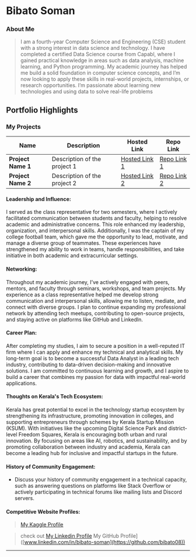 # Bibato Soman 

### About Me

> I  am a fourth-year Computer Science and Engineering (CSE) student with a strong interest in data science and technology.
> I have completed a certified Data Science course from Capabl, where I gained practical knowledge in areas such as data analysis, machine learning, and Python programming.
> My academic journey has helped me build a solid foundation in computer science concepts, and I’m now looking to apply these skills in real-world projects, internships, or research opportunities.
> I’m passionate about learning new technologies and using data to solve real-life problems


## Portfolio Highlights

### My Projects

| Name                | Description                                                               | Hosted Link                              | Repo Link                                                      |
|---------------------|---------------------------------------------------------------------------|------------------------------------------|----------------------------------------------------------------|
| **Project Name 1**  | Description of the project 1                                              | [Hosted Link 1](https://example.com)    | [Repo Link 1](https://github.com/username/project1)             |
| **Project Name 2**  | Description of the project 2                                              | [Hosted Link 2](https://example.com)    | [Repo Link 2](https://github.com/username/project2)             |

#### Leadership and Influence:

I served as the class representative for two semesters, where I actively facilitated communication between students and faculty, helping to resolve academic and administrative concerns. This role enhanced my leadership, organization, and interpersonal skills. Additionally, I was the captain of my college football team, which gave me the opportunity to lead, motivate, and manage a diverse group of teammates. These experiences have strengthened my ability to work in teams, handle responsibilities, and take initiative in both academic and extracurricular settings.

#### Networking:

Throughout my academic journey, I’ve actively engaged with peers, mentors, and faculty through seminars, workshops, and team projects. My experience as a class representative helped me develop strong communication and interpersonal skills, allowing me to listen, mediate, and connect with diverse groups. I plan to continue expanding my professional network by attending tech meetups, contributing to open-source projects, and staying active on platforms like GitHub and LinkedIn.

#### Career Plan:

After completing my studies, I aim to secure a position in a well-reputed IT firm where I can apply and enhance my technical and analytical skills. My long-term goal is to become a successful Data Analyst in a leading tech industry, contributing to data-driven decision-making and innovative solutions. I am committed to continuous learning and growth, and I aspire to build a career that combines my passion for data with impactful real-world applications.

#### Thoughts on Kerala's Tech Ecosystem:

Kerala has great potential to excel in the technology startup ecosystem by strengthening its infrastructure, promoting innovation in colleges, and supporting entrepreneurs through schemes by Kerala Startup Mission (KSUM). With initiatives like the upcoming Digital Science Park and district-level Freedom Squares, Kerala is encouraging both urban and rural innovation. By focusing on areas like AI, robotics, and sustainability, and by promoting collaboration between industry and academia, Kerala can become a leading hub for inclusive and impactful startups in the future.

#### History of Community Engagement:

-  Discuss your history of community engagement in a technical capacity, such as answering questions on platforms like Stack Overflow or actively participating in technical forums like mailing lists and Discord servers.

#### Competitive Website Profiles:

> [My Kaggle Profile](https://www.kaggle.com/bibatosoman)



> check out 
> [My Linkedin Profile](www.linkedin.com/in/bibato-soman)
> My GitHub Profile]([www.linkedin.com/in/bibato-soman](https://github.com/bibato08))
---
